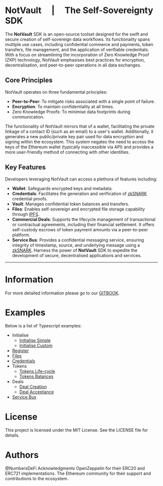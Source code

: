 # NotVault &nbsp; &nbsp; | &nbsp; &nbsp; The Self-Sovereignty SDK

The **NotVault** SDK is an open-source toolset designed for the swift and secure creation of self-sovereign data workflows. Its functionality spans multiple use cases, including confidential commerce and payments, token transfers, file management, and the application of verifiable credentials.
With a focus on streamlining the incorporation of Zero Knowledge Proof (ZKP) technology, NotVault emphasises best practices for encryption, decentralisation, and peer-to-peer operations in all data exchanges.

## Core Principles
NotVault operates on three fundamental principles:
- **Peer-to-Peer**: To mitigate risks associated with a single point of failure.
- **Encryption**: To maintain confidentiality at all times.
- Zero Knowledge Proofs: To minimise data footprints during communication.

The functionality of NotVault mirrors that of a wallet, facilitating the private linkage of a contact ID (such as an email) to a user's wallet. Additionally, it generates a new public/private key pair used for data encryption and signing within the ecosystem. This system negates the need to access the keys of the Ethereum wallet (typically inaccessible via API) and provides a more user-friendly method of connecting with other identities.

## Key Features
Developers leveraging NotVault can access a plethora of features including:
- **Wallet**: Safeguards encrypted keys and metadata.
- **Credentials**: Facilitates the generation and verification of [zkSNARK](https://en.wikipedia.org/wiki/Non-interactive_zero-knowledge_proof) credential proofs.
- **Vault**: Manages confidential token balances and transfers.
- **Files**: Enables self-sovereign and encrypted file storage capability through [IPFS](https://ipfs.tech).
- **Commercial Deals**: Supports the lifecycle management of transactional or contractual agreements, including their financial settlement. It offers self-custody escrows of token payment amounts via a peer-to-peer platform.
- **Service Bus**: Provides a confidential messaging service, ensuring integrity of timestamp, source, and underlying message using a [zkSNARK](https://en.wikipedia.org/wiki/Non-interactive_zero-knowledge_proof).
Harness the power of **NotVault** SDK to expedite the development of secure, decentralised applications and services.

----

# Information
For more detailed information please go to our [GITBOOK](https://docs.notcentralised.com).

# Examples
Below is a list of Typescript examples:
- Initialise
    - [Initialise Simple](examles/0_initialise_0_simple.ts)
    - [Initialise Custom](examles/0_initialise_1_custom.ts)
- [Register](examles/1_register.ts)
- [Files](examles/2_files.ts)
- [Credentials](examles/3_credentials.ts)
- Tokens
    - [Tokens Life-cycle](examles/4_tokens_0_life_cycle.ts)
    - [Tokens Balances](examles/4_tokens_1_balances.ts)
- Deals
    - [Deal Creation](examles/5_deals_0_create.ts)
    - [Deal Acceptance](examles/5_deals_1_accept.ts)
- [Service Bus](examles/6_servicebus.ts)

# License

This project is licensed under the MIT License. See the LICENSE file for details.

# Authors
@NumbersDeFi
Acknowledgments
OpenZeppelin for their ERC20 and ERC721 implementations.
The Ethereum community for their support and contributions to the ecosystem.